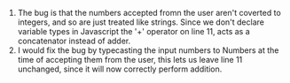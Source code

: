 1. The bug is that the numbers accepted fromn the user aren't coverted to integers, and so are just treated like strings. Since we don't declare variable types in Javascript the '+' operator on line 11, acts as a concatenator instead of adder.
2. I would fix the bug by typecasting the input numbers to Numbers at the time of accepting them from the user, this lets us leave line 11 unchanged, since it will now correctly perform addition.